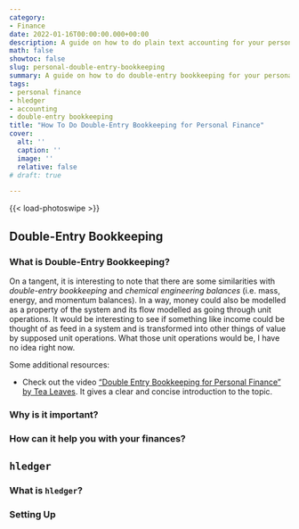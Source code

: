 ```yaml
---
category:
- Finance
date: 2022-01-16T00:00:00.000+00:00
description: A guide on how to do plain text accounting for your personal finances.
math: false
showtoc: false
slug: personal-double-entry-bookkeeping
summary: A guide on how to do double-entry bookkeeping for your personal finances using hledger.
tags:
- personal finance
- hledger
- accounting
- double-entry bookkeeping
title: "How To Do Double-Entry Bookkeeping for Personal Finance"
cover:
  alt: ''
  caption: ''
  image: ''
  relative: false
# draft: true

---
```


{{< load-photoswipe >}}

## Double-Entry Bookkeeping

### What is Double-Entry Bookkeeping?

On a tangent, it is interesting to note that there are some similarities with _double-entry bookkeeping_ and _chemical engineering balances_ (i.e. mass, energy, and momentum balances). In a way, money could also be modelled as a property of the system and its flow modelled as going through unit operations. It would be interesting to see if something like income could be thought of as feed in a system and is transformed into other things of value by supposed unit operations. What those unit operations would be, I have no idea right now.

Some additional resources:

* Check out the video [“Double Entry Bookkeeping for Personal Finance” by Tea Leaves](https://youtu.be/lIGJzQw79hg). It gives a clear and concise introduction to the topic.

### Why is it important?

### How can it help you with your finances?

## `hledger`

### What is `hledger`?

### Setting Up